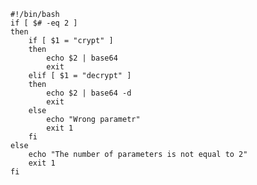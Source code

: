     #!/bin/bash
    if [ $# -eq 2 ]
    then    
        if [ $1 = "crypt" ]
        then
            echo $2 | base64
            exit
        elif [ $1 = "decrypt" ]
        then
            echo $2 | base64 -d
            exit
        else
            echo "Wrong parametr"
            exit 1
        fi
    else
        echo "The number of parameters is not equal to 2"
        exit 1
    fi